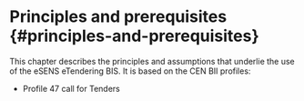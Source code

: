 # Principles and prerequisites {#principles-and-prerequisites}

This chapter describes the principles and assumptions that underlie the use of the eSENS eTendering BIS. It is based on the CEN BII profiles:

*   Profile 47 call for Tenders
